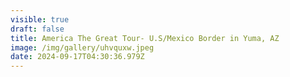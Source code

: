 ```yaml
---
visible: true
draft: false
title: America The Great Tour- U.S/Mexico Border in Yuma, AZ
image: /img/gallery/uhvquxw.jpeg
date: 2024-09-17T04:30:36.979Z
---
```

